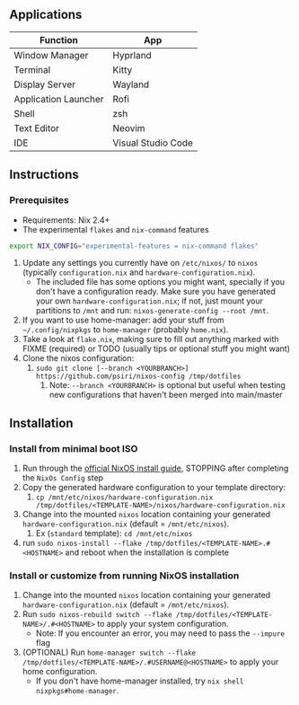## Applications
| Function             | App                |
| -------------------- | ------------------ |
| Window Manager       | Hyprland           |
| Terminal             | Kitty              |
| Display Server       | Wayland            |
| Application Launcher | Rofi               |
| Shell                | zsh                |
| Text Editor          | Neovim             |
| IDE                  | Visual Studio Code |

## Instructions

### Prerequisites
- Requirements: Nix 2.4+
- The experimental `flakes` and `nix-command` features

```bash
export NIX_CONFIG="experimental-features = nix-command flakes"
```

1.  Update any settings you currently have on `/etc/nixos/` to
  `nixos` (typically `configuration.nix` and `hardware-configuration.nix`).
    - The included file has some options you might want, specially if you don't
      have a configuration ready. Make sure you have generated your own
      `hardware-configuration.nix`; if not, just mount your partitions to
      `/mnt` and run: `nixos-generate-config --root /mnt`.
2. If you want to use home-manager: add your stuff from `~/.config/nixpkgs`
  to `home-manager` (probably `home.nix`).
2. Take a look at `flake.nix`, making sure to fill out anything marked with
  FIXME (required) or TODO (usually tips or optional stuff you might want)
3. Clone the nixos configuration:
    1. `sudo git clone [--branch <YOURBRANCH>] https://github.com/psiri/nixos-config /tmp/dotfiles`
       1. Note: `--branch <YOURBRANCH>` is optional but useful when testing new configurations that haven't been merged into main/master

## Installation

### Install from minimal boot ISO

1. Run through the [official NixOS install guide](https://nixos.wiki/wiki/NixOS_Installation_Guide), STOPPING after completing the `NixOs Config` step
2. Copy the generated hardware configuration to your template directory:
    1. `cp /mnt/etc/nixos/hardware-configuration.nix /tmp/dotfiles/<TEMPLATE-NAME>/nixos/hardware-configuration.nix`
3. Change into the mounted `nixos` location containing your generated `hardware-configuration.nix` (default = `/mnt/etc/nixos`). 
    1.  Ex (`standard` template): `cd /mnt/etc/nixos`
4.  run `sudo nixos-install --flake /tmp/dotfiles/<TEMPLATE-NAME>.#<HOSTNAME>` and reboot when the installation is complete
   

### Install or customize from running NixOS installation

1. Change into the mounted `nixos` location containing your generated `hardware-configuration.nix` (default = `/mnt/etc/nixos`).
2. Run `sudo nixos-rebuild switch --flake /tmp/dotfiles/<TEMPLATE-NAME>/.#<HOSTNAME>` to apply your system
  configuration.
    - Note: If you encounter an error, you may need to pass the `--impure` flag
3. (OPTIONAL) Run `home-manager switch --flake /tmp/dotfiles/<TEMPLATE-NAME>/.#USERNAME@<HOSTNAME>` to apply your home
  configuration.
    - If you don't have home-manager installed, try `nix shell nixpkgs#home-manager`.


